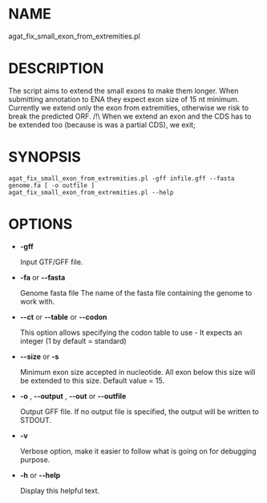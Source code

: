 # NAME

agat\_fix\_small\_exon\_from\_extremities.pl

# DESCRIPTION

The script aims to extend the small exons to make them longer.
When submitting annotation to ENA they expect exon size of 15 nt minimum.
Currently we extend only the exon from extremities, otherwise we risk to break the predicted ORF.
/!\\ When we extend an exon and the CDS has to be extended too (because is was a partial CDS), we exit;

# SYNOPSIS

```
agat_fix_small_exon_from_extremities.pl -gff infile.gff --fasta genome.fa [ -o outfile ]
agat_fix_small_exon_from_extremities.pl --help
```

# OPTIONS

- **-gff**

    Input GTF/GFF file.

- **-fa** or **--fasta**

    Genome fasta file
    The name of the fasta file containing the genome to work with.

- **--ct** or **--table** or **--codon**

    This option allows specifying the codon table to use - It expects an integer (1 by default = standard)

- **--size** or **-s**

    Minimum exon size accepted in nucleotide. All exon below this size will be extended to this size. Default value = 15.

- **-o** , **--output** , **--out** or **--outfile**

    Output GFF file.  If no output file is specified, the output will be
    written to STDOUT.

- **-v**

    Verbose option, make it easier to follow what is going on for debugging purpose.

- **-h** or **--help**

    Display this helpful text.

